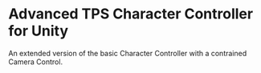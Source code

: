 # Advanced TPS Character Controller for Unity
An extended version of the basic Character Controller with a contrained Camera Control.